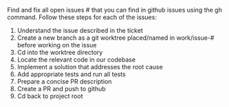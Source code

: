Find and fix all open issues # that you can find in github issues using the gh command. Follow these steps for each of the issues: 
1. Understand the issue described in the ticket 
2. Create a new branch as a git worktree placed/named in work/issue-# before working on the issue 
3. Cd into the worktree directory
4. Locate the relevant code in our codebase 
5. Implement a solution that addresses the root cause 
6. Add appropriate tests and run all tests 
7. Prepare a concise PR description 
8. Create a PR and push to github 
9. Cd back to project root